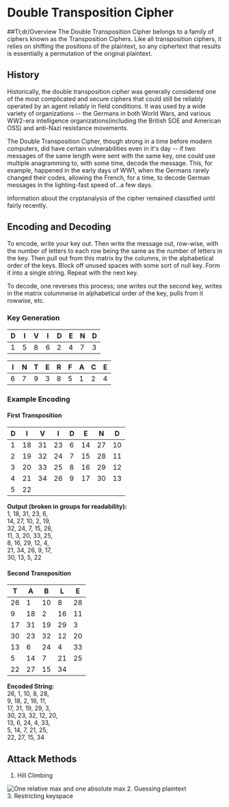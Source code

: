 # Double Transposition Cipher


##Tl;dr/Overview
The Double Transposition Cipher belongs to a family of ciphers known as the Transposition Ciphers. Like all transposition ciphers, it relies on shifting the positions of the plaintext, so any ciphertext that results is essentially a permutation of the original plaintext.

## History

Historically, the double transposition cipher was generally considered one of the most complicated and secure ciphers that could still be reliably operated by an agent reliably in field conditions. It was used by a wide variety of organizations -- the Germans in both World Wars, and various WW2-era intelligence organizations(including the British SOE and American OSS) and anti-Nazi resistance movements.

The Double Transposition Cipher, though strong in a time before modern computers, did have certain vulnerabilities even in it's day -- if two messages of the same length were sent with the same key, one could use multiple anagramming to, with some time, decode the message. This, for example, happened in the early days of WW1, when the Germans rarely changed their codes, allowing the French, for a time, to decode German messages in the lighting-fast speed of...a few days.

Information about the cryptanalysis of the cipher remained classified until fairly recently.

## Encoding and Decoding
To encode, write your key out. Then write the message out, row-wise, with the number of letters to each row being the same as the number of letters in the key. Then pull out from this matrix by the columns, in the  alphabetical order of the keys. Block off unused spaces with some sort of null key. Form it into a single string. Repeat with the next key.

To decode, one reverses this process; one writes out the second key, writes in the matrix columnwise in alphabetical order of the key, pulls from it rowwise, etc.

### Key Generation
 D | I | V | I | D | E | N | D
 --- | --- | --- | --- | --- | --- | --- | ---
 1 | 5 | 8 | 6 | 2 | 4 | 7 | 3

I | N | T | E | R | F | A | C | E
--- | --- | --- | --- | --- | --- | --- | --- | ---
6 | 7 | 9 | 3 | 8 | 5 | 1 | 2 | 4
### Example Encoding
#### First Transposition
D | I | V | I | D | E | N | D
--- | --- | --- | --- | --- | --- | --- | ---
1 | 18 | 31 | 23 | 6 | 14 | 27 | 10
2 | 19 | 32 | 24 | 7 | 15 | 28 | 11
3 | 20 | 33 | 25 | 8 | 16 | 29 | 12
4 | 21 | 34 | 26 | 9 | 17 | 30 | 13
5 | 22 | | | | | |
**Output (broken in groups for readability):**  
1, 18, 31, 23, 6,  
14, 27, 10, 2, 19,  
32, 24, 7, 15, 28,  
11, 3, 20, 33, 25,  
8, 16, 29, 12, 4,  
21, 34, 26, 9, 17,  
30, 13, 5, 22
#### Second Transposition
T | A | B | L | E
--- | --- | --- | --- | ---
26 | 1 | 10 | 8 | 28
9 | 18 | 2 | 16 | 11
17 | 31 | 19 | 29 | 3
30 | 23 | 32 | 12 | 20
13 | 6 | 24 | 4 | 33
5 | 14 | 7 | 21 | 25
22 | 27 | 15 | 34 |
**Encoded String:**  
26, 1, 10, 8, 28,   
9, 18, 2, 16, 11,   
17, 31, 19, 29, 3,  
30, 23, 32, 12, 20,  
13, 6, 24, 4, 33,  
5, 14, 7, 21, 25,  
22, 27, 15, 34
## Attack Methods
1. Hill Climbing  

![One relative max and one absolute max](https://90percentofeverything.com/wp-content/uploads/2011/01/locmax.gif)
2. Guessing plaintext  
3. Restricting keyspace  
